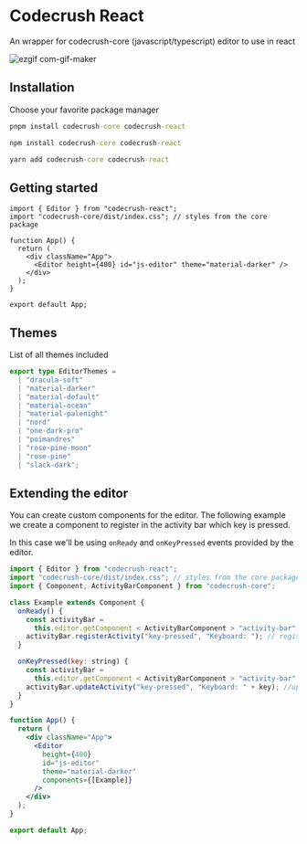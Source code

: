 # Codecrush React

An wrapper for codecrush-core (javascript/typescript) editor to use in react

![ezgif com-gif-maker](https://user-images.githubusercontent.com/73492768/215186329-b69749f6-f83a-431b-bce1-3d34e2a40b92.gif)

## Installation

Choose your favorite package manager

```cmd
pnpm install codecrush-core codecrush-react
```

```cmd
npm install codecrush-core codecrush-react
```

```cmd
yarn add codecrush-core codecrush-react
```

## Getting started

```tsx
import { Editor } from "codecrush-react";
import "codecrush-core/dist/index.css"; // styles from the core package

function App() {
  return (
    <div className="App">
      <Editor height={400} id="js-editor" theme="material-darker" />
    </div>
  );
}

export default App;
```

## Themes

List of all themes included

```ts
export type EditorThemes =
  | "dracula-soft"
  | "material-darker"
  | "material-default"
  | "material-ocean"
  | "material-palenight"
  | "nord"
  | "one-dark-pro"
  | "poimandres"
  | "rose-pine-moon"
  | "rose-pine"
  | "slack-dark";
```

## Extending the editor

You can create custom components for the editor.
The following example we create a component to register in the activity bar which key is pressed.

In this case we'll be using `onReady` and `onKeyPressed` events provided by the editor.

```jsx
import { Editor } from "codecrush-react";
import "codecrush-core/dist/index.css"; // styles from the core package
import { Component, ActivityBarComponent } from "codecrush-core";

class Example extends Component {
  onReady() {
    const activityBar =
      this.editor.getComponent < ActivityBarComponent > "activity-bar"; // get the activity bar
    activityBar.registerActivity("key-pressed", "Keyboard: "); // register a new entry with id and text
  }

  onKeyPressed(key: string) {
    const activityBar =
      this.editor.getComponent < ActivityBarComponent > "activity-bar";
    activityBar.updateActivity("key-pressed", "Keyboard: " + key); //update the activity when the key is pressed
  }
}

function App() {
  return (
    <div className="App">
      <Editor
        height={400}
        id="js-editor"
        theme="material-darker"
        components={[Example]}
      />
    </div>
  );
}

export default App;
```
